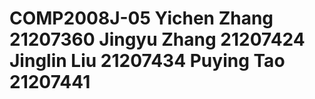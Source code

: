 # COMP2008J-05  Yichen Zhang 21207360 Jingyu Zhang 21207424 Jinglin Liu 21207434 Puying Tao 21207441

